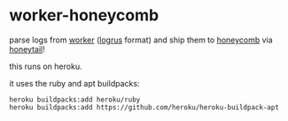 # worker-honeycomb

parse logs from [worker](https://github.com/travis-ci/worker) ([logrus](https://github.com/sirupsen/logrus) format) and ship them to [honeycomb](https://honeycomb.io/) via [honeytail](https://github.com/honeycombio/honeytail)!

this runs on heroku.

it uses the ruby and apt buildpacks:

```
heroku buildpacks:add heroku/ruby
heroku buildpacks:add https://github.com/heroku/heroku-buildpack-apt
```

